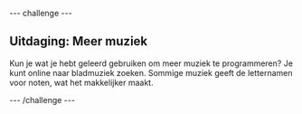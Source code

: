 \--- challenge \---

## Uitdaging: Meer muziek

Kun je wat je hebt geleerd gebruiken om meer muziek te programmeren? Je kunt online naar bladmuziek zoeken. Sommige muziek geeft de letternamen voor noten, wat het makkelijker maakt.

\--- /challenge \---